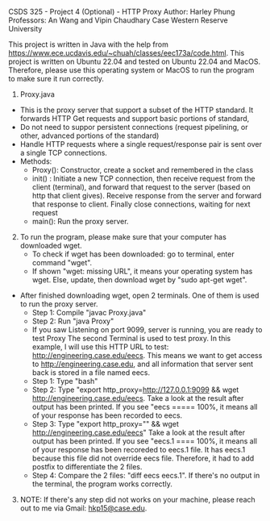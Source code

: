 CSDS 325 - Project 4 (Optional) - HTTP Proxy
Author: Harley Phung
Professors: An Wang and Vipin Chaudhary
Case Western Reserve University

This project is written in Java with the help from https://www.ece.ucdavis.edu/~chuah/classes/eec173a/code.html.
This project is written on Ubuntu 22.04 and tested on Ubuntu 22.04 and MacOS. Therefore, please use this operating system or MacOS to run the program to make sure it run correctly.

1. Proxy.java
- This is the proxy server that support a subset of the HTTP standard. It forwards HTTP Get requests and support basic portions of standard, 
- Do not need to suppor persistent connections (request pipelining, or other, advanced portions of the standard)
- Handle HTTP requests where a single request/response pair is sent over a single TCP connections. 
- Methods:
    + Proxy(): Constructor, create a socket and remembered in the class
    + init() : Initiate a new TCP connection, then receive request from the client (terminal), and forward that request to the server (based on http that client gives). Receive response from the server and forward that response to client. Finally close connections, waiting for next request
    + main(): Run the proxy server.

2. To run the program, please make sure that your computer has downloaded wget. 
    + To check if wget has been downloaded: go to terminal, enter command "wget".
    + If shown "wget: missing URL", it means your operating system has wget. Else, update, then download wget by "sudo apt-get wget".

- After finished downloading wget, open 2 terminals. One of them is used to run the proxy server. 
    + Step 1: Compile "javac Proxy.java"
    + Step 2: Run "java Proxy"
    + If you saw Listening on port 9099, server is running, you are ready to test Proxy
The second Terminal is used to test proxy. In this example, I will use this HTTP URL to test: http://engineering.case.edu/eecs. This means we want to get access to http://engineering.case.edu, and all information that server sent back is stored in a file named eecs.
    + Step 1: Type "bash"
    + Step 2: Type "export http_proxy=http://127.0.0.1:9099 && wget http://engineering.case.edu/eecs. 
    Take a look at the result after output has been printed. If you see "eecs ===== 100%, it means all of your response has been recorded to eecs.
    + Step 3: Type "export http_proxy="" && wget http://engineering.case.edu/eecs"
    Take a look at the result after output has been printed. If you see "eecs.1 ==== 100%, it means all of your response has been recoreded to eecs.1 file. It has eecs.1 because this file did not override eecs file. Therefore, it had to add postfix to differentiate the 2 files.
    + Step 4: Compare the 2 files: "diff eecs eecs.1". If there's no output in the terminal, the program works correctly.

3. NOTE: 
If there's any step did not works on your machine, please reach out to me via Gmail: hkp15@case.edu.